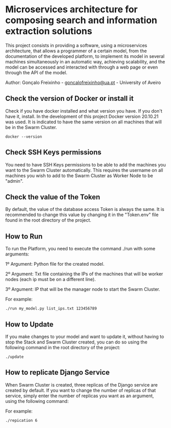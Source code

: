 # Microservices architecture for composing search and information extraction solutions
This project consists in providing a software, using a microservices architecture, that allows a programmer of a certain model, from the documentation of the developed platform, to implement its model in several machines simultaneously in an automatic way, achieving scalability, and the model can be accessed and interacted with through a web page or even through the API of the model. 

Author: Gonçalo Freixinho - goncalofreixinho@ua.pt - University of Aveiro

Check the version of Docker or install it
-----------------------------------------
Check if you have docker installed and what version you have. If you don't have it, install. In the development of this project Docker version 20.10.21 was used. It is indicated to have the same version on all machines that will be in the Swarm Cluster.
```
docker --version
```
Check SSH Keys permissions
-----------------------------------------
You need to have SSH Keys permissions to be able to add the machines you want to the Swarm Cluster automatically. This requires the username on all machines you wish to add to the Swarm Cluster as Worker Node to be "admin".

Check the value of the Token
-----------------------------------------
By default, the value of the database access Token is always the same. It is recommended to change this value by changing it in the "Token.env" file found in the root directory of the project.

How to Run 
---------------------------------------

To run the Platform, you need to execute the command ./run with some arguments:

1º Argument: Python file for the created model.

2º Argument: Txt file containing the IPs of the machines that will be worker nodes (each ip must be on a different line).

3º Argument: IP that will be the manager node to start the Swarm Cluster.

For example:
```
./run my_model.py list_ips.txt 123456789
```

How to Update 
---------------------------------------
If you make changes to your model and want to update it, without having to stop the Stack and Swarm Cluster created, you can do so using the following command in the root directory of the project:
```
./update
```
How to replicate Django Service
---------------------------------------
When Swarm Cluster is created, three replicas of the Django service are created by default. If you want to change the number of replicas of that service, simply enter the number of replicas you want as an argument, using the following command:

For example:
```
./repication 6
```

